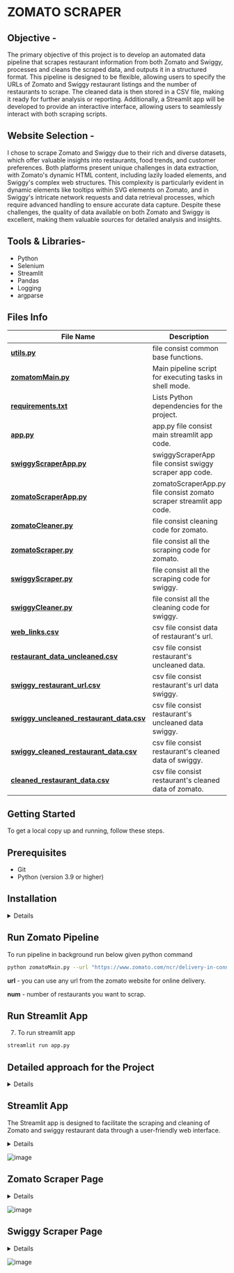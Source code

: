 # ZOMATO SCRAPER

## Objective -

The primary objective of this project is to develop an automated data pipeline that scrapes restaurant information from both Zomato and Swiggy, processes and cleans the scraped data, and outputs it in a structured format. This pipeline is designed to be flexible, allowing users to specify the URLs of Zomato and Swiggy restaurant listings and the number of restaurants to scrape. The cleaned data is then stored in a CSV file, making it ready for further analysis or reporting. Additionally, a Streamlit app will be developed to provide an interactive interface, allowing users to seamlessly interact with both scraping scripts.

## Website Selection - 

I chose to scrape Zomato and Swiggy due to their rich and diverse datasets, which offer valuable insights into restaurants, food trends, and customer preferences. Both platforms present unique challenges in data extraction, with Zomato's dynamic HTML content, including lazily loaded elements, and Swiggy's complex web structures. This complexity is particularly evident in dynamic elements like tooltips within SVG elements on Zomato, and in Swiggy's intricate network requests and data retrieval processes, which require advanced handling to ensure accurate data capture. Despite these challenges, the quality of data available on both Zomato and Swiggy is excellent, making them valuable sources for detailed analysis and insights.

## Tools & Libraries-
- Python
- Selenium
- Streamlit
- Pandas
- Logging
- argparse

## Files Info


| **File Name**                                                                                   | **Description**                                           |
|-------------------------------------------------------------------------------------------------|----------------------------------------------             |
| [**utils.py**](https://github.com/deepakver484/zomato-scraper/blob/main/utils.py)                   | file consist common base functions.       |
| [**zomatomMain.py**](https://github.com/deepakver484/zomato-scraper/blob/main/zomatoMain.py)                           | Main pipeline script for executing tasks in shell mode.   |
| [**requirements.txt**](https://github.com/deepakver484/zomato-scraper/blob/main/requirements.txt)         | Lists Python dependencies for the project.                |
| [**app.py**](https://github.com/deepakver484/zomato-scraper/blob/main/app.py)                             | app.py file consist main streamlit app code.                   |
| [**swiggyScraperApp.py**](https://github.com/deepakver484/zomato-scraper/blob/main/pages/swiggyScraperApp.py)                             | swiggyScraperApp file consist swiggy scraper app code.                   |
| [**zomatoScraperApp.py**](https://github.com/deepakver484/zomato-scraper/blob/main/pages/zomatoScraperApp.py)                             | zomatoScraperApp.py file consist zomato scraper streamlit app code.                   |
| [**zomatoCleaner.py**](https://github.com/deepakver484/zomato-scraper/blob/main/zomatoCleaner.py)                     | file consist cleaning code for zomato.                    |
| [**zomatoScraper.py**](https://github.com/deepakver484/zomato-scraper/blob/main/zomatoScraper.py)         | file consist all the scraping code for zomato.            |
| [**swiggyScraper.py**](https://github.com/deepakver484/zomato-scraper/blob/main/swiggyScraper.py)         | file consist all the scraping code for swiggy.            |
| [**swiggyCleaner.py**](https://github.com/deepakver484/zomato-scraper/blob/main/swiggyCleaner.py)         | file consist all the cleaning code for swiggy.            |
| [**web_links.csv**](https://github.com/deepakver484/zomato-scraper/blob/main/web_links.csv)                   | csv file consist data of restaurant's url.                   |
| [**restaurant_data_uncleaned.csv**](https://github.com/deepakver484/zomato-scraper/blob/main/restaurant_data_uncleaned.csv)                   | csv file consist restaurant's uncleaned data. |
| [**swiggy_restaurant_url.csv**](https://github.com/deepakver484/zomato-scraper/blob/main/swiggy_restaurant_url.csv)                   | csv file consist restaurant's url data swiggy.       |
| [**swiggy_uncleaned_restaurant_data.csv**](https://github.com/deepakver484/zomato-scraper/blob/main/swiggy_uncleaned_restaurant_data.csv)                   | csv file consist restaurant's uncleaned data swiggy.       |
| [**swiggy_cleaned_restaurant_data.csv**](https://github.com/deepakver484/zomato-scraper/blob/main/swiggy_uncleaned_restaurant_data.csv)                   | csv file consist restaurant's cleaned data of swiggy.       |
| [**cleaned_restaurant_data.csv**](https://github.com/deepakver484/zomato-scraper/blob/main/cleaned_restaurant_data.csv)                   | csv file consist restaurant's cleaned data of zomato.       |





## Getting Started

To get a local copy up and running, follow these steps.

## Prerequisites

* Git
* Python (version 3.9 or higher)

## Installation
<details>

1. Clone the repo
    ```sh
    git clone https://github.com/deepakver484/zomato-scraper.git
    ```

2. Change to the directory
    ```sh
    cd zomato-scraper
    ```

3. Create a virtual environment
    ```sh
    python -m venv venv
    ```
4. Activate the virtual environment

    On Windows:
    ```sh
    venv\Scripts\activate
    ```

    On macOS and Linux:
    ```sh
    source venv/bin/activate
    ```

5. Install the dependencies
    ```sh
    pip install -r requirements.txt
   ```
</details> 

## Run Zomato Pipeline

 To run pipeline in background run below given python command
```sh
python zomatoMain.py --url "https://www.zomato.com/ncr/delivery-in-connaught-place" --num 1
```
**url** - you can use any url from the zomato website for online delivery.

**num** - number of restaurants you want to scrap.

## Run Streamlit App
7. To run streamlit app
```sh
streamlit run app.py
```

## Detailed approach for the Project
<details>

## Step Involved in Zomato Scraping  

<details>

1.first step involves data scraping from the zomato .
- I break down this problem into two major parts first scrap the links of restaurant from the main page
- then scrap data of each restaurants
- further break down restaurants data scraping into the below given parts
- first scrap the data of the head element
- include name, address, categories, operational days, opening and closing time, latitude and longitude, delivery ratings and Dining ratings.
  
2.next step involved 
- get the order section 
- then get all the dish card from the order section
  
3.in next step we iterate through each dish card to get the below given data
- name, rating,price, veg type and description

4.this step involved in data cleaning
- Convert dictionary column into multiple simple columns
- Clean Ratings Column
- Clean time columns
  
5.Streamlit App building
   
6.Main Pipeline building

7.Rearrage the code following best practices

</details>

## Step Involved in Swiggy Scraping  

<details>

1.first step involves data scraping from the swiggy .
- I break down this problem into two major parts first scrap the links of restaurant from the main page
- then scrap data of each restaurants
- further break down restaurants data scraping into the below given parts
- first scrap the data of the head element
- include name, categories, offers ratings and votes.
  
2.next step involved 
- get the dish elements 
- then get all the dish element from the dish elements
  
3.in next step we iterate through each dish card to get the below given data
- name, rating, price, veg type and description

4.this step involved in data cleaning
- Convert dictionary column into multiple simple columns
- Clean Ratings Column.
- Clean category Column.
- Clean offer Column.
- Clean dish Info.
- Clean ratings and reviews of dishes.

  
5.Streamlit App building
   
6.Main Pipeline building

7.Rearrage the code following best practices

</details>


## Overview of Utils.py
This file contains common functions used in different files across the project.

<details>

- setting up setup_logger function which will hanlde loginig part of the project
```sh
def setup_logger():
    logger = logging.getLogger(__name__)
    logger.setLevel(logging.INFO)
    handler = logging.StreamHandler()
    handler.setFormatter(logging.Formatter('%(asctime)s - %(levelname)s - %(message)s'))
    logger.addHandler(handler)
    return logger
```

- Configure the screenshot capture function. This function will take screenshot (usefull for debugging)
  ```sh
    def _take_screenshot(self, filename):
        """Take a screenshot and save it to the specified file."""
        self.driver.save_screenshot(filename)
        self.logger.info(f"Screenshot saved as {filename}")
  ```

- Implement the try_element function.
  function will handle the error while using find element and find elements in selenium
```sh
def try_element(self, tag_type, tag_path, driver=None, element = True):
        result = None
        if driver is None:
            driver = self.driver

        if element:
            try:
                by_type = getattr(By, tag_type.upper())
                result = driver.find_element(by_type, tag_path)
                self.logger.info(f"Element found: {result}")
            except NoSuchElementException:
                result = DummyElement()
                self.logger.warning(f"Element not found with {tag_type}='{tag_path}'")

        else:
            try:
                by_type = getattr(By, tag_type.upper())
                result = driver.find_elements(by_type, tag_path)
                self.logger.info(f"Elements found: {len(result)}")
            except NoSuchElementException:
                result = DummyElement()
                self.logger.warning(f"Elements not found with {tag_type}='{tag_path}'")

        return result
```

- Create and initialize the DummyElement
  this will handle error of using .txt and get_attribute
 ```sh
class DummyElement:
    def __init__(self, text="Not found"):
        self.text = text

    def get_attribute(self, attribute):
        return "Not found"
```
  
</details>    



## Overview Of zomatoScraper.py

<details>
    
- Create and initialize the ZomatoScraper class.
```sh
class RestaurantScraper:
    def __init__(self, headless = True):
        self.headless = headless
        self.driver = self._setup_driver()
        self.logger = setup_logger()
```

- Set up the driver function.
```sh
    def _setup_driver(self):
        chrome_options = Options()
        if self.headless:
            chrome_options.add_argument("--headless=new")  # Run in headless mode
            chrome_options.add_argument("--window-size=1920x1080")
        chrome_options.add_argument("--user-agent=Mozilla/5.0 (Windows NT 10.0; Win64; x64) AppleWebKit/537.36 (KHTML, like Gecko) Chrome/127.0.0.0 Safari/537.36")
        return webdriver.Chrome(options=chrome_options)

```
  
**Scraping Restaurant Links:** Initially, we extract the links to individual restaurants from the main page.
```sh
    def get_restaurant_urls(self, link, num):
        try:
            self.logger.info(f"Fetching restaurant URLs from {link}")
            self.driver.get(link)
            self.driver.implicitly_wait(10)
            sleep(5)

            take_screenshot(self.driver, self.logger, "initial_load.png")
            # Initialize the list and set up an explicit wait
            li = []
            wait = WebDriverWait(self.driver, 10)  # Adjust the timeout as needed

            while True:
                if len(li) == 0:
                    # Wait for the elements to be present
                    wait.until(EC.presence_of_all_elements_located((By.XPATH, '//img[@alt="Restaurant Card"]/../..')))
                    li = self.driver.find_elements(By.XPATH, '//img[@alt="Restaurant Card"]/../..')
                
                if len(li) == 0:
                    # If no elements found, break the loop
                    self.logger.warning("No restaurant cards found.")
                    break
                
                element = li[-1]
                self.driver.execute_script("arguments[0].scrollIntoView();", element)
                
                # Use an explicit wait to ensure new elements are loaded
                sleep(5)
                # finding the resturant_cards anchor element
                li = self.driver.find_elements(By.XPATH, '//img[@alt="Restaurant Card"]/../..')
                self.logger.info(f"{len(li)} number of restaurants cards found")
                
                if len(li) >= num:
                    break

            # Get URLs
            restaurant_urls = [link.get_attribute('href') for link in li[:num]]
            self.logger.info(f"Successfully fetched {len(restaurant_urls)} restaurant URLs")
            return restaurant_urls
        except Exception as e:
            self.logger.error(f"An error occurred: {str(e)}")
            return []
```
- **Scraping Restaurant Data:** Once we have the restaurant links, we proceed to scrape detailed data for each restaurant. This process is further divided into several sub-tasks:
  ```sh
    def get_restaurant_data(self, restaurant_link):

        try:
            self.logger.info(f"Fetching restaurant data from URL {restaurant_link}")

            # getting the restaurant link
            self.driver.get(restaurant_link)
            sleep(10)
            # calling the get_head_info function to get all the info of the restaurant's head
            data = self.get_head_info()

            # calling the extract_order_sectionos function to get all the dish_section elements
            dish_section = self.extract_order_sections()
            dish_data  = []
            for dish in dish_section:
                #calling extract_dish_card function to get teh dish elements from the dish_section
                dish_data.append(self.extract_dish_card(dish))

            data['dish_data'] = dish_data

            return data

        except Exception as e:
            self.logger.error(f"An error occurred: {str(e)}")
            return {

            }
  ```

- **Head Element Data:** We start by collecting data from the head element, which includes the restaurant's name, address, categories, operational days, opening and closing times, latitude and longitude, delivery ratings, and dining ratings.
  ```sh
    def get_head_info(self):
        head_div = try_element('xpath', '//div[contains(text(),"Ratings")]/../../../../..', driver = self.driver, logger=self.logger)
        
        # finding name of the restaurant
        name_element = try_element('TAG_NAME', 'h1', driver= head_div, logger=self.logger)
        name = name_element.text
        
        # finding the resaurants ratings
        rating_element = try_element('XPATH', '//div[contains(text(),"Ratings")]/../../..', driver = self.driver, logger=self.logger)
        rating = rating_element.text.split('\n')
        
        # finding the categories restaurant served
        category_element = try_element('XPATH', '//div[contains(text(),"Ratings")]/../../../../../../section[1]/div', driver = self.driver, logger=self.logger)
        category = category_element.text.split(', ')
        
        #finding the location of the restaurant
        location_element = try_element('XPATH','//div[contains(text(),"Ratings")]/../../../../../../section[1]/a', driver = self.driver, logger=self.logger)
        location = location_element.text.split(', ')
        
        # finding the opening and closing time
        tooltip_xpath = '//div[@role ="tooltip"]'
        text_element = '//span[@role="tooltip"]'
        time = self.get_dynamic_tooltip_text(tooltip_xpath=tooltip_xpath, text_element=text_element)
        
        #findnig the cordinates of the restaurant
        destination_element = try_element('XPATH', '//span[contains(text(),"Direction")]/../..', driver= self.driver, logger=self.logger)
        destination_url = destination_element.get_attribute('href')
        coordinates = self.get_location(destination_url)

        data = {
            "name" : name,
            "rating" : rating,
            "category" : category,
            "location" : location,
            "time" : time,
            "coordinates" : coordinates
        }
        return data

  ```
  
  - **Location** get the location from the location href
    ```sh
    def get_location(self, destination_url):
        parsed_url = urlparse(destination_url)
        query_params = parse_qs(parsed_url.query)

        # Extract the 'destination' parameter
        destination = query_params.get('destination', [None])[0]

        if destination:
            # Split the 'destination' parameter to get latitude and longitude
            latitude, longitude = destination.split(',')
            self.logger.info(f"Latitude: {latitude}")
            self.logger.info(f"Longitude: {longitude}")
            return {
                'latitude' : latitude, 
                'longitude' : longitude
                }
        else:
            self.logger.warning("No destination parameter found in the URL")
            return {
                'latitude' : 'not available', 
                'longitude' : 'not available'
                }
    ```
    
  - **opening and closing time** get the data from the tooltip
    ```sh
    def get_dynamic_tooltip_text(self, tooltip_xpath, text_element):
        #finding tool tip element
        tooltip_element = try_element('xpath', tooltip_xpath, driver= self.driver, logger=self.logger)

        action = ActionChains(self.driver)
        #moving cursor to hover over the tooltip div to activate the script
        action.move_to_element(tooltip_element).perform()
            
        # Capture the tooltip's text from the displayed elements
        tooltip_text = try_element('xpath', text_element, driver= self.driver, logger=self.logger).text
        return tooltip_text
    ```

  - **Order Section:** Next, we scrape the order section of the restaurant page.
  ```sh
    def extract_order_sections(self):

        # Find the order sections after the first one
        order_section = try_element('xpath', '//h2[contains(text(),"Order Online")]/../../../section', driver = self.driver, element=False, logger=self.logger)
        order_section = order_section[1:]  # Skip the first section due not having the relevent content
        
        order_div = []
        # Loop through each section and find div elements with text
        for sec in order_section:
            divs = try_element('xpath', 'div', driver = sec, element=False, logger=self.logger)
            self.logger.info(f"Found {len(divs)} div elements in section.")
            for div in divs:
                if div.text:
                    order_div.append(div)
                    self.logger.debug(f"Appended div with text: {div.text}")

        dish_card = []
        # Loop through each order div and find inner div elements
        for div in order_div:
            dish_card += try_element('xpath', 'div', driver = div, element=False, logger=self.logger)
            self.logger.info(f"Extracted {len(dish_card)} dish cards so far.")

        return dish_card

  ```

  - **Dish Cards:** We then extract all the dish cards from the order section. For each dish card, we gather detailed information including the dish name, rating, price, vegetarian type, and description.
    ```sh
    def extract_dish_card(self, dish_card):
        # Extract the dish name
        dish_name = try_element('tag_name', 'H4', driver=dish_card, logger=self.logger).text
            
        # Extract the number of votes
        dish_votes = try_element('xpath', './/span[contains(text(), "votes")]', driver = dish_card, logger=self.logger).text
            
        # Extract the dish price
        dish_price = try_element('xpath', './/span[contains(text(), "₹")]', driver = dish_card, logger=self.logger).text

        # Check if the "read more" button for description exists and click it if found
        dish_description_read_more = try_element('xpath', './/span[contains(text(), "read more")]', driver = dish_card, logger=self.logger)
        if dish_description_read_more.text != 'Not found':
            dish_description_read_more.click()
            self.logger.info("Clicked on 'read more' for dish description.")

        # Extract the dish description
        dish_description = try_element('tag_name', 'p', driver = dish_card, logger=self.logger).text

        #Extract the rating
        rating, dish_type = self.ratings_dish_card(dish_card)

        # Return the extracted information as a dictionary
        dish_info = {
                "name": dish_name,
                "votes": dish_votes,
                "price": dish_price,
                "description": dish_description,
                "rating" : rating,
                "dish_type" : dish_type
            }

        return dish_info
    ```

    - **Ratings & veg type of the Dish:** this will get the ratings from the dish card.

```sh
    def ratings_dish_card(self, dish_card):
        counter = 0
        i_tags = try_element('tag_name', 'i', element=False, driver = dish_card, logger=self.logger)
        
        # Check the color attribute of the first element to judge the dish either veg or nonveg
        color = i_tags[0].get_attribute('color')
        if color == '#3AB757':
            dish_type = 'veg'
        elif color == '#BF4C43':
            dish_type = 'non-veg'
        else:
            self.logger.warning(f'Unknown dish with color code: {color}')

        if len(i_tags) == 1:
            return counter, dish_type
        
        # Process remaining elements
        for i_tag in i_tags[1:]:
            i_element = try_element('tag_name', 'title', driver = i_tag, logger=self.logger)
            if i_element.text != 'Not found':
                # increase the counter rating
                counter += 1
            else:
                # getting the decimal of the rating
                last = try_element('xpath', './/*[local-name()="stop" and @stop-color="#F3C117"]', element=False,driver= i_tag, logger=self.logger)
                if len(last) == 0:
                    break
                else:
                    last = last[1]
                counter += int(last.get_attribute('offset').replace('%', '')) * 0.01
                break
        return counter, dish_type   

```



</details> 

## Overview of swiggyScraper.py

<details>

- **Create and Initialize scraping code**
```sh
class swiggyScraper:
    def __init__(self, headless = True):
        self.headless = headless
        self.driver = self._setup_driver()
        self.logger = setup_logger()
        self.url = 'https://www.swiggy.com/'
        self.base_url = 'https://swiggy.com/restaurants/'
```
    
- **Setup Driver:** this function will handle the driver setup for the scraping.
    ```sh
    def _setup_driver(self):
        chrome_options = Options()
        if self.headless:
            chrome_options.add_argument("--headless=new")  # Run in headless mode
            chrome_options.add_argument("--window-size=1920x1080")
        chrome_options.add_argument("--user-agent=Mozilla/5.0 (Windows NT 10.0; Win64; x64) AppleWebKit/537.36 (KHTML, like Gecko) Chrome/127.0.0.0 Safari/537.36")
        return webdriver.Chrome(options=chrome_options)
    ```

- **Open Website:** this function will open a url provided and wait for 5 seconds.
  ```sh
    def open_website(self, url):
        self.driver.get(url)
        self.logger.info(f"Opened website: {url}")
        sleep(10)
  ```
- **Open Location:** this function will return the recommended list of locations as per location search on swiggy.
  ```sh
    def get_location(self, location):
        # opening website
        self.open_website(url = self.url)
        # finding the tab for search location and click on it
        self.driver.find_element(By.XPATH, '//span[contains(text(),"Other")]').click()
        # getting the input button
        search_button = self.driver.find_element(By.TAG_NAME, 'input')
        # feeding the location on the input button
        search_button.send_keys(location)
        sleep(1)
        # getting all the recommendation location elements
        location_elements = self.driver.find_elements(By.XPATH, '//div[contains(@class,"icon-location")]/..')
        # getting all the text from the location elements and converting it to the dictionary
        location_dict = {location.text: location for location in location_elements}
        return location_dict
  ```

- **Set location:** this function will set the one of the location from the recommended location.

  ```sh
    def select_location(self, location_dict,location_name):
        #click on the locatin_name on the swiggy website
        location_dict[location_name].click()
        self.logger.info(f"Selected location: '{location_name}'")
        sleep(5)
  ```
- **Get Slug:** this function will get the slug from the scraped link.
  ```sh
    def get_slug(self):
        # List to store the extracted restaurant slugs
        restaurant_slugs = []

        # Iterate through all network requests captured by Selenium-Wire
        for request in self.driver.requests:
            if request.response:
                # Check if the URL contains the word "restaurants"
                if re.search(r'restaurants', request.url, re.IGNORECASE):

                    # Attempt to extract the slug directly from the URL
                    match = re.search(r'restaurants\/([\w-]+)', request.url)
                    if match:
                        restaurant_slug = match.group(1)
                        restaurant_slugs.append(restaurant_slug)
                    else:
                        print("No restaurant slug found directly in the URL.")

                    # Parse the URL to decode the query string
                    parsed_url = urlparse(request.url)
                    query_params = parse_qs(parsed_url.query)

                    # If 'cx' parameter exists, try extracting the slug from there
                    cx_value = query_params.get('cx', [None])[0]
                    if cx_value:
                        # Decode the cx_value from URL encoding
                        cx_value_decoded = unquote(cx_value)

                        # Try to extract the restaurant link from the cx JSON
                        match = re.search(r'"link":"https:\/\/www.swiggy.com\/restaurants\/([\w-]+)"', cx_value_decoded)
                        if match:
                            restaurant_slug = match.group(1)
                            restaurant_slugs.append(restaurant_slug)
                            print(f"Extracted slug from cx: {restaurant_slug}")
                        else:
                            print("No restaurant slug found in the cx parameter.")
                    else:
                        print("No 'cx' parameter found in the URL.")

        # Print all collected restaurant slugs
        print("Collected restaurant slugs:", restaurant_slugs)
        return restaurant_slugs

  ```
- **Get Restaurant URL's:** this function will scrap the n number of restaurant links from the website.
```sh
    def get_restaurant_urls(self, num):
        try:
            take_screenshot(self.driver, self.logger, "initial_load_swiggy.png")
            # Initialize the list and set up an explicit wait
            li = []
            wait = WebDriverWait(self.driver, 10)  # Adjust the timeout as needed

            while True:
                if len(li) == 0:
                    # Wait for the elements to be present
                    wait.until(EC.presence_of_all_elements_located((By.XPATH, '//div[contains(@class,"sw-restaurant-card-subtext-container")]/../..')))
                    li = self.driver.find_elements(By.XPATH, '//div[contains(@class,"sw-restaurant-card-subtext-container")]/../..')
                
                if len(li) == 0:
                    # If no elements found, break the loop
                    self.logger.warning("No restaurant cards found.")
                    break
                
                element = li[-1]
                self.driver.execute_script("arguments[0].scrollIntoView();", element)
                
                # Use an explicit wait to ensure new elements are loaded
                sleep(5)
                # finding the resturant_cards anchor element
                li = self.driver.find_elements(By.XPATH, '//div[contains(@class,"sw-restaurant-card-subtext-container")]/../..')
                self.logger.info(f"{len(li)} number of restaurants cards found")

            # Get URLs
                slug_list = self.get_slug()
                restaurant_urls = [self.base_url+link for link in slug_list if link != 'list']
                if len(restaurant_urls) >= num:
                    break
            return restaurant_urls[:num]
        except Exception as e:
            self.logger.error(f"An error occurred: {str(e)}")
            return []
```  

- **Get head Info:** This function will get the head information of the resaurant including (name, ratings, review, offers, categories).
  ```sh
    def get_head_info(self):
        wait = WebDriverWait(self.driver, 10)
        wait.until(EC.presence_of_all_elements_located((By.TAG_NAME, 'h1')))
        # getting name of the restaurant
        name = try_element('tag_name', 'h1', driver = self.driver, logger= self.logger).text
        box_div = try_element('xpath', '//div[contains(text(),"for")]/../..', driver = self.driver , logger = self.logger)
        # getting overall ratings and votes of the restaurant
        ratings = try_element('xpath','//div[contains(text(), "for")]/..', driver=box_div, logger=self.logger).text
        # getting the categories of the restaruant
        category = try_element('tag_name', 'a', driver =box_div, logger= self.logger, element=False)
        categories = [a.text for a in category]
        # getting offers of the restaurant
        offers= try_element('xpath', '//h2[contains(text(),"Deals for you")]/../../..', driver = self.driver, logger=self.logger).text.split('\n')
        return {
            "name": name,
            "ratings": ratings,
            "categories" : categories,
            "offers": offers
        }
  ```

- **Extract Dish:** this will get the data of dish from the dish_element.
    ```sh
    def extract_dish(self, dish_element):
        # getting the dish_content having name, veg_type, price, description
        dish_content = try_element('tag_name', 'p', driver = dish_element, logger= self.logger).text
        # getting the reatings content having ratings, votes
        ratings_content = try_element('xpath', './/*[local-name()="rect"]/../../..', driver=dish_element, logger=self.logger).text
        return {
            "dish_content": dish_content,
            "ratings_content": ratings_content
        }

    ```
- **Process dish element:** this function will process the dish data
  ```sh
    def process_dish_element(self, dish_elements):
        data = []
        # run for loop for each dish element fron dish elements
        for dish in dish_elements:
            # extracting dish data from dish element
            dict_dish = self.extract_dish(dish)
            # appending dict_dish into the data
            data.append(dict_dish)
        return data
  ```
- **Get Restaurant Data:** With the help of above function this function will get the data of the restaurant.
  ```sh
    def get_restaurant_data(self, url):
        # opening restaurant url
        self.open_website(url)
        # getting head info of the restaurant
        data = self.get_head_info()
        # getting all the dish elements from the restaurant page
        dish_elements= try_element('xpath', '//div[@data-testid="normal-dish-item"]', driver=self.driver, logger= self.driver, element =False)
        # processing all the dish elements to get the data form it
        data["dish_data"] = self.process_dish_element(dish_elements)
        # returning data
        return data
  ```
    
</details>

## Overview of data cleaning of Zomato

This section outlines a comprehensive approach for data cleaning. The process includes initializing a class, setting up logging, and performing specific cleaning tasks on various columns. The steps are:
<details>
    
- create class and initialize.
```sh
class DataCleaner:
    def __init__(self, dataframe):
        self.df = dataframe
        self.logger = setup_logger()
```

- convert dictionary column into the simple columns.
    ```sh
    def convert_dict_column(self, column_name):
        try:
            self.logger.info(f"Converting column '{column_name}' from text to dictionary.")
            expanded_df = self.df[column_name].apply(pd.Series)
            self.df = pd.concat([self.df.drop(columns=column_name), expanded_df], axis=1)
            self.logger.info(f"Column '{column_name}' successfully converted and expanded.")
        except Exception as e:
            self.logger.error(f"Error converting column '{column_name}': {e}")
    ```
    
- clean the rating column.
  
  ```sh
    def clean_ratings(self):
        def ratings(rating):
            try:
                dining_ratings = rating[0]
                dining_votes = rating[1]
                delivery_ratings = rating[3]
                delivery_votes = rating[4]
                return {
                    "dining_ratings": dining_ratings,
                    "dining_votes": dining_votes,
                    "delivery_ratings": delivery_ratings,
                    "delivery_votes": delivery_votes
                }
            except IndexError as e:
                self.logger.error(f"Error processing rating data: {e}")
                return {
                    "dining_ratings": None,
                    "dining_votes": None,
                    "delivery_ratings": None,
                    "delivery_votes": None
                }
        
        try:
            self.logger.info("Cleaning 'rating' column.")
            self.df['rating'] = self.df['rating'].apply(ratings)
            df_ratings = self.df['rating'].apply(pd.Series)
            self.df = pd.concat([self.df.drop(columns='rating'), df_ratings], axis=1)
            self.logger.info("'rating' column cleaned and expanded.")
        except Exception as e:
            self.logger.error(f"Error cleaning 'rating' column: {e}")
    ```

- clean the time column.
  
    ```sh
    def process_time_column(self):
        try:
            self.logger.info("Processing 'time' column.")
            self.df['days'] = self.df['time'].apply(lambda x: x.replace('Opening Hours\n','').split(':')[0])
            self.df['opening and closing time'] = self.df['time'].apply(lambda x: ":".join(x.replace('Opening Hours\n','').split(':')[1:]))
            self.df.drop(columns = 'time', inplace = True)
            self.logger.info("'time' column processed.")
        except Exception as e:
            self.logger.error(f"Error processing 'time' column: {e}")
    ```

</details>

## Overview of data cleaning of Swiggy

<details>

- **Create and Intitiate swiggyCleaner Class:** this step involved creating swiggy cleaner class and initiate it. 
```sh
class swiggyCleaner:
    def __init__(self, dataframe):
        self.df = dataframe
        self.logger = setup_logger()
```
- **Convert_restaurant_data:** In this step I have defined one function which will convert dictionary column into plain column.
  
```sh
    def convert_restaurant_data(self, column_name):
        f"""
        Normalize and expand the '{column_name}' column.
        """
        try:
            self.logger.info(f"Converting '{column_name}' column.")
            new_df = pd.json_normalize(self.df[column_name])
            self.df = pd.concat([self.df.drop(columns=f'{column_name}'), new_df], axis=1)
            self.logger.info(f"'{column_name}' column successfully converted.")
        except Exception as e:
            self.logger.error(f"Error converting '{column_name}' column: {e}")
```
- **Clean Ratings:** In this step I have defined one function which will clean the ratings column.
  
```sh

    def clean_ratings(self, text):
        """
        Extract ratings and number of reviews from a text string.
        """
        rating_match = re.search(r"(\d+\.\d+)", text)
        rating = rating_match.group(1) if rating_match else "Not specified"
        
        reviews_match = re.search(r"\(([\dKk\+]+) ratings?\)", text)
        reviews = reviews_match.group(1) if reviews_match else "Not specified"
        
        return {"rating": rating, "reviews": reviews}
```
- **Clean Category:** In this step I have defined one function which will clean the category column.

```sh

    def clean_category(self, element_list):
        """
        Clean elements in a list by removing unnecessary characters like commas and whitespace.
        """
        return [element.strip().rstrip(',') for element in element_list]

```
- **Clean Offer:** In this step I have defined one function which will clean the offer column.
  
```sh
    def clean_offer(self, offer_list):
        """
        Convert a list of offers into a dictionary.
        """
        offer_list = offer_list[1:]
        offers = {}
        for i in range(0, len(offer_list)):
            if i%2 ==0:
                offers[f'{offer_list[i]}'] = f'{offer_list[i+1]}'
        return offers
```
- **dish info:** In this step I have defined one function which will clean the dishes info. 
```sh

    def dish_info(self, paragraph):
        """
        Extract dish information from a paragraph.
        """
        data_list = paragraph.split('. ')
        veg_status = data_list[0] if len(data_list) > 0 else None
        dish_name = data_list[1] if len(data_list) > 1 else None
        items = paragraph.split(', ', 1)
        data_dict = {}

        for item in items:
            # Check if ': ' is in item before attempting to split
            if ': ' in item:
                key, value = item.split(': ', 1)
                data_dict[key.strip()] = value.strip()
            else:
                # If the item doesn't contain ': ', store the entire item with a None value
                data_dict[item.strip()] = None
        
        data_dict['veg_status'] = veg_status
        data_dict['dish_name'] = dish_name
        return data_dict
```
- **clean Reviews and Ratings:** In this step I have defined a function which will clean the reviews and ratings for the perticular restaurant.
```sh

    def clean_rating_reviews(self, text):
        """
        Clean and extract ratings and reviews from text.
        """
        text = text.replace('\n', ' ').replace('(', '').replace(')', '')
        parts = text.split()

        if len(parts) == 2:
            return {"rating": parts[0], "reviews": parts[1]}
        else:
            return {"rating": None, "reviews": None}
```
- **Dish Card Clean:** In this step I have defined a function which will take the help of dish info to clean all the dishes info using a for loop.
```sh

    def dish_card_clean(self, dish_data):
        """
        Clean and extract dish card information from a list of dishes.
        """
        data = []
        for dish in dish_data:
            info = self.dish_info(dish['dish_content'])
            rating = self.clean_rating_reviews(dish['ratings_content'])
            new = info | rating
            data.append(new)
        return data

```
- **Apply Transformation:** This is the final function which will used all the cleaning function to clean the dataset.
```sh
    def apply_transformations(self):
        """
        Apply all cleaning transformations to the dataframe and log the process.
        """
        try:
            self.logger.info("Starting data cleaning process.")

            # Convert 'restaurant_data' column
            self.convert_restaurant_data('restaurant_data')
            # Apply cleaning transformations to respective columns
            self.df['ratings'] = self.df['ratings'].apply(self.clean_ratings)
            self.logger.info('Raitngs Column cleaning process completed successfully')
            self.convert_restaurant_data('ratings')
            self.df['categories'] = self.df['categories'].apply(self.clean_category)
            self.logger.info('Category Column cleaning process completed successfully')
            self.df['offers'] = self.df['offers'].apply(self.clean_offer)
            self.logger.info('offers Column cleaning process completed successfully')
            self.df['dish_data'] = self.df['dish_data'].apply(self.dish_card_clean)
            self.logger.info('dish_data Column cleaning process completed successfully')

            self.logger.info("Data cleaning process completed successfully.")
        except Exception as e:
            self.logger.error(f"Error during data cleaning process: {e}")
```
- **Get Cleaned Dataframe:** this function will return the cleaned dataframe.
```sh

    def get_cleaned_dataframe(self):
        """
        Return the cleaned dataframe.
        """
        return self.df

```

</details>

## Overview Of zomatoMain.py
The main.py file orchestrates the process of scraping and cleaning Zomato restaurant data. It does the following:
<details>
    
- **Argument Parsing:** Reads command-line arguments for the Zomato URL and the number of restaurants to scrape.
```sh
def parse_arguments():
    parser = argparse.ArgumentParser(description='Scrape Zomato restaurant data.')
    parser.add_argument('--url', type=str, required=True, help='URL of the Zomato restaurant listing')
    parser.add_argument('--num', type=int, required=True, help='Number of restaurants to fetch')
    return parser.parse_args()
```
- **Data Scraping:** Fetches restaurant URLs and detailed data, saving the results to CSV files.
```sh
def scrape_data(url, num):
    scraper = RestaurantScraper(headless=False)
    restaurant_urls = scraper.get_restaurant_urls(url, num)
    
    df = pd.DataFrame(restaurant_urls, columns=['Web_link'])
    df.to_csv('web_links.csv', index=False)

    df['restaurant_data'] = df['Web_link'].apply(scraper.get_restaurant_data)
    df.to_csv('restaurant_data_uncleaned.csv', index=False)
    
    return df
```
- **Data Cleaning:** Processes and cleans the scraped data by transforming columns and standardizing values, then saves the cleaned data to a final CSV file.
```sh
def clean_data(df):
    cleaner = DataCleaner(df)
    cleaner.convert_dict_column('restaurant_data')
    cleaner.clean_ratings()
    cleaner.process_time_column()
    
    cleaned_df = cleaner.get_cleaned_dataframe()
    cleaned_df.to_csv('cleaned_restaurant_data.csv', index=False)
    
    return cleaned_df
```
</details>

</details>

## Streamlit App
The Streamlit app is designed to facilitate the scraping and cleaning of Zomato and swiggy restaurant data through a user-friendly web interface. 

<details>

```sh
import streamlit as st

# Set up the page configuration
st.set_page_config(page_title="Restaurant Scraper", layout="wide")



# App Description
st.write("""
## Welcome to the Restaurant Scraper App!

This app allows you to scrape restaurant data from two popular platforms: **Zomato** and **Swiggy**. 
Depending on your selection, the app will guide you through different steps for scraping.

### Zomato Scraping Instructions:
1. Provide the URL for the Zomato restaurant listings specific to a location for delivery.
2. Specify the number of restaurants to scrape.
3. Click the 'Start Scraping' button to begin the process.

### Swiggy Scraping Instructions:
1. Enter the location you want to scrape.
2. Click the 'Fetch Location' button to retrieve matching locations.
3. Select the desired location from the dropdown menu.
4. Specify the number of restaurants to scrape.
5. Click the 'Start Scraping' button to begin the process.
""")
```

</details>

![image](https://github.com/user-attachments/assets/ab2e3e4b-0e4d-46e3-a7f8-b3eb35b11c49)

## Zomato Scraper Page

<details>

```sh
import streamlit as st
import pandas as pd
from zomatoScraper import RestaurantScraper
from zomatoCleaner import DataCleaner
import time

# Function to scrape data
def scrape_data(url, num, progress_bar, status_message):
    # Step 1: Scrape restaurant URLs
    status_message.write('Restaurant links scraping, please wait...')
    scraper = RestaurantScraper(headless=True)
    restaurant_urls = scraper.get_restaurant_urls(url, num)
    
    df = pd.DataFrame(restaurant_urls, columns=['Web_link'])
    df.to_csv('web_links.csv', index=False)
    
    # Update progress to 33% after link scraping
    progress_bar.progress(33)
    
    # Step 2: Fetch restaurant data
    status_message.write('Restaurant data scraping, please wait...')
    df['restaurant_data'] = None
    
    for i, link in enumerate(df['Web_link']):
        df.at[i, 'restaurant_data'] = scraper.get_restaurant_data(link)
        progress_bar.progress(33 + int(33 * (i + 1) / len(df)))  # Incrementally update progress
    
    df.to_csv('uncleaned_restaurant_data.csv', index=False)
    return df

# Function to clean data
def clean_data(df, progress_bar, status_message):
    # Initialize DataCleaner with the DataFrame
    cleaner = DataCleaner(df)
    status_message.write('Data cleaning, please wait...')
    
    # Perform data cleaning
    cleaner.convert_dict_column('restaurant_data')
    progress_bar.progress(70)
    
    cleaner.clean_ratings()
    progress_bar.progress(85)
    
    cleaner.process_time_column()
    progress_bar.progress(95)
    
    # Get the cleaned DataFrame
    cleaned_df = cleaner.get_cleaned_dataframe()
    cleaned_df.to_csv('cleaned_restaurant_data.csv', index=False)
    progress_bar.progress(100)
    
    return cleaned_df

st.set_page_config(page_title="Zomato Scraper", page_icon="")
# def app():
# Streamlit app interface
st.title('Zomato Restaurant Scraper')
st.markdown('Enter the URL and number of restaurants to scrape.')

url = st.text_input('Restaurant Listing URL', 'https://www.zomato.com/ncr/delivery-in-connaught-place')
num = st.number_input('Number of Restaurants', min_value=1, value=25)

# Initialize or clear session state
if 'result_df' not in st.session_state:
    st.session_state.result_df = None

# Button to start scraping
if st.button('Start Scraping'):

    # Create message 
    status_message = st.empty()
    # Create single progress bar 
    progress_bar = st.progress(0)

    
    # Scrape data
    data_df = scrape_data(url, num, progress_bar, status_message)
    
    # Clean data
    result_df = clean_data(data_df, progress_bar, status_message)
    
    # Store the result in session state
    st.session_state.result_df = result_df
    
    status_message.write('Data is ready to download!')

# Display the results if available
if st.session_state.result_df is not None:
    st.dataframe(st.session_state.result_df)
    st.download_button('Download Restaurant Data CSV', st.session_state.result_df.to_csv(index=False), 'restaurant_data.csv', 'text/csv')

```
</details>

![image](https://github.com/user-attachments/assets/59fbf9d9-7829-4b23-9fbb-5985d0fc85b7)

## Swiggy Scraper Page

<details>

```sh

import streamlit as st
import pandas as pd
from swiggyScraper import swiggyScraper
from swiggyCleaner import swiggyCleaner


# Function to scrape restaurant URLs
def scrape_restaurant_urls(scraper, num, progress_bar, status_message):
    status_message.write('Scraping restaurant URLs, please wait...')
    restaurant_urls = scraper.get_restaurant_urls(num)
    
    df = pd.DataFrame(restaurant_urls, columns=['url'])
    df.to_csv('swiggy_restaurant_url.csv', index=False)
    
    # Update progress to 33%
    progress_bar.progress(33)
    return df

# Function to scrape restaurant data
def scrape_restaurant_data(df, scraper, progress_bar, status_message):
    status_message.write('Scraping restaurant data, please wait...')
    df['restaurant_data'] = None
    
    for i, url in enumerate(df['url']):
        df.at[i, 'restaurant_data'] = scraper.get_restaurant_data(url)
        progress_bar.progress(33 + int(33 * (i + 1) / len(df)))  # Incrementally update progress
    
    df.to_csv('swiggy_uncleaned_restaurant_data.csv', index=False)
    return df

# Function to clean data
def clean_data(df, progress_bar, status_message):
    status_message.write('Cleaning data, please wait...')
    cleaner = swiggyCleaner(df)
    
    # Perform data cleaning
    cleaner.apply_transformations()
    
    # Update progress bar incrementally during cleaning process
    progress_bar.progress(70)
    cleaned_df = cleaner.get_cleaned_dataframe()
    cleaned_df.to_csv('swiggy_cleaned_restaurant_data.csv', index=False)
    
    progress_bar.progress(100)
    return cleaned_df

st.set_page_config(page_title="Swiggy Scraper", page_icon="")
# def app():

# Initialize session state variables if they don't exist
if 'result_df' not in st.session_state:
    st.session_state['result_df'] = None
if 'fetch_location_done' not in st.session_state:
    st.session_state['fetch_location_done'] = False
if 'location_selected' not in st.session_state:
    st.session_state['location_selected'] = False
if 'option' not in st.session_state:
    st.session_state['option'] = None
if 'scraper' not in st.session_state:
    st.session_state['scraper'] = swiggyScraper()
# Streamlit app interface
st.title('Swiggy Restaurant Scraper')
st.markdown('Enter the location you want to scrape.')

location = st.text_input('Restaurant location', 'Connaught place')

# Button to fetch location
if st.button('Fetch location'):
    st.write('Fetching location...')
    scraper = st.session_state['scraper']
    location_dict = scraper.get_location(location)
    st.session_state['location_dict'] = location_dict  # Store in session state
    st.session_state['option'] = None  # Reset the option when a new location is fetched
    st.write("Locations fetched successfully.")
    st.session_state['fetch_location_done'] = True  # Indicate that location fetching is done

# Ensure 'location_dict' exists in session state
if 'location_dict' in st.session_state:
    location_dict = st.session_state['location_dict']
    location_list = list(location_dict.keys())  # Convert dict_keys to a list

    # Dropdown to select location
    option = st.selectbox(
        "Select one of the locations",
        [''] + location_list,  # Add an empty string as the first option
        index=0 if st.session_state.get('option') is None else location_list.index(st.session_state['option']),
        key='location_select',
    )

    # Button to confirm location selection
    if st.button('Confirm Location') and option and option != '':
        st.session_state['option'] = option  # Store the selected option in session state
        scraper = st.session_state['scraper']
        scraper.select_location(location_dict, option)
        st.session_state['location_selected'] = True  # Indicate location selection done

num = st.number_input('Number of Restaurants', min_value=1, value=25)

# Create message and progress bar
status_message = st.empty()
progress_bar = st.progress(0)

# Button to scrape data
if st.button('Start Scraping'):
    # Ensure that the fetch location and location selection are completed
    if not st.session_state.get('fetch_location_done'):
        st.write("Please fetch the location first.")
    elif not st.session_state.get('location_selected'):
        st.write("Please select a location first.")
    else:
        st.write('Starting to scrape...')
        scraper = st.session_state['scraper']
        
        # Step 1: Scrape URLs
        url_df = scrape_restaurant_urls(scraper, num, progress_bar, status_message)
        
        # Step 2: Scrape restaurant data
        data_df = scrape_restaurant_data(url_df, scraper, progress_bar, status_message)
        
        # Step 3: Clean the data
        result_df = clean_data(data_df, progress_bar, status_message)
        
        # Store the result in session state
        st.session_state.result_df = result_df
        
        status_message.write('Data is ready to download!')

# Display the results if available
if st.session_state.result_df is not None:
    st.dataframe(st.session_state.result_df)
    st.download_button('Download Restaurant Data CSV', st.session_state.result_df.to_csv(index=False), 'restaurant_cleaned_data.csv', 'text/csv')

```

</details>

![image](https://github.com/user-attachments/assets/1ac9546c-3962-4a99-8870-e5084497092d)

